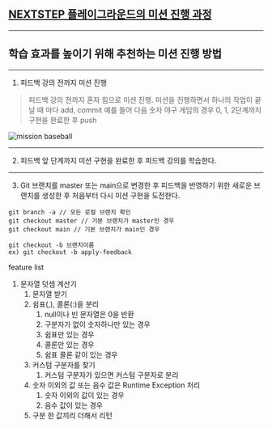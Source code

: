 ## [NEXTSTEP 플레이그라운드의 미션 진행 과정](https://github.com/next-step/nextstep-docs/blob/master/playground/README.md)

---
## 학습 효과를 높이기 위해 추천하는 미션 진행 방법

---
1. 피드백 강의 전까지 미션 진행 
> 피드백 강의 전까지 혼자 힘으로 미션 진행. 미션을 진행하면서 하나의 작업이 끝날 때 마다 add, commit
> 예를 들어 다음 숫자 야구 게임의 경우 0, 1, 2단계까지 구현을 완료한 후 push

![mission baseball](https://raw.githubusercontent.com/next-step/nextstep-docs/master/playground/images/mission_baseball.png)

---
2. 피드백 앞 단계까지 미션 구현을 완료한 후 피드백 강의를 학습한다.

---
3. Git 브랜치를 master 또는 main으로 변경한 후 피드백을 반영하기 위한 새로운 브랜치를 생성한 후 처음부터 다시 미션 구현을 도전한다.

```
git branch -a // 모든 로컬 브랜치 확인
git checkout master // 기본 브랜치가 master인 경우
git checkout main // 기본 브랜치가 main인 경우

git checkout -b 브랜치이름
ex) git checkout -b apply-feedback
```

feature list
1. 문자열 덧셈 계산기
   1. 문자열 받기
   2. 쉼표(,), 콜론(:)을 분리
      1. null이나 빈 문자열은 0을 반환
      2. 구분자가 없이 숫자하나만 있는 경우
      3. 쉼표만 있는 경우
      4. 콜론만 있는 경우
      5. 쉼표 콜론 같이 있는 경우
   3. 커스텀 구분자를 찾기
      1. 커스텀 구분자가 있으면 커스텀 구분자로 분리
   4. 숫자 이외의 값 또는 음수 값은 Runtime Exception 처리
      1. 숫자 이외의 값이 있는 경우
      2. 음수 값이 있는 경우
   5. 구분 한 값끼리 더해서 리턴
